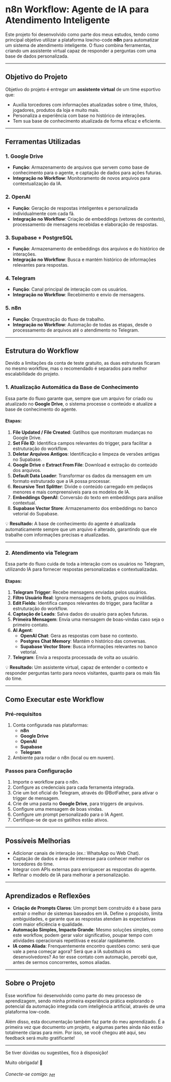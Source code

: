 # n8n Workflow: Agente de IA para Atendimento Inteligente

Este projeto foi desenvolvido como parte dos meus estudos, tendo como principal objetivo utilizar a plataforma low/no-code **n8n** para automatizar um sistema de atendimento inteligente.
O fluxo combina ferramentas, criando um assistente virtual capaz de responder a perguntas com uma base de dados personalizada.

---

## Objetivo do Projeto
Objetivo do projeto é entregar um **assistente virtual** de um time esportivo que:
- Auxilia torcedores com informações atualizadas sobre o time, títulos, jogadores, produtos da loja e muito mais.
- Personaliza a experiência com base no histórico de interações.
- Tem sua base de conhecimento atualizada de forma eficaz e eficiente.

---

## Ferramentas Utilizadas

### **1. Google Drive**
- **Função**: Armazenamento de arquivos que servem como base de conhecimento para o agente, e captação de dados para ações futuras.
- **Integração no Workflow**: Monitoramento de novos arquivos para contextualização da IA.

### **2. OpenAI**
- **Função**: Geração de respostas inteligentes e personalizada individualmente com cada fã.
- **Integração no Workflow**: Criação de embeddings (vetores de contexto), processamento de mensagens recebidas e elaboração de respostas.

### **3. Supabase + PostgreSQL**
- **Função**: Armazenamento de embeddings dos arquivos e do histórico de interações.
- **Integração no Workflow**: Busca e mantém histórico de informações relevantes para respostas.

### **4. Telegram**
- **Função**: Canal principal de interação com os usuários.
- **Integração no Workflow**: Recebimento e envio de mensagens.

### **5. n8n**
- **Função**: Orquestração do fluxo de trabalho.
- **Integração no Workflow**: Automação de todas as etapas, desde o processamento de arquivos até o atendimento no Telegram.

---

## Estrutura do Workflow

Devido a limitações da conta de teste gratuito, as duas estruturas ficaram no mesmo workflow, mas o recomendado é separados para melhor escalabilidade do projeto.

### **1. Atualização Automática da Base de Conhecimento**
Essa parte do fluxo garante que, sempre que um arquivo for criado ou atualizado no **Google Drive**, o sistema processe o conteúdo e atualize a base de conhecimento do agente.

#### **Etapas:**
1. **File Updated / File Created**: Gatilhos que monitoram mudanças no Google Drive.
2. **Set File ID**: Identifica campos relevantes do trigger, para facilitar a estruturação do workflow.
3. **Deletar Arquivos Antigos**: Identificação e limpeza de versões antigas no Supabase.
4. **Google Drive** e **Extract From File**: Download e extração do conteúdo dos arquivos.
5. **Default Data Loader**: Transformar os dados da mensagem em um formato estruturado que a IA possa processar.
6. **Recursive Text Splitter**: Divide o conteúdo carregado em pedaços menores e mais compreensíveis para os modelos de IA.
7. **Embeddings OpenAI**: Conversão do texto em embeddings para análise contextual.
8. **Supabase Vector Store**: Armazenamento dos embeddings no banco vetorial do Supabase.

💡 **Resultado:** A base de conhecimento do agente é atualizada automaticamente sempre que um arquivo é alterado, garantindo que ele trabalhe com informações precisas e atualizadas.

---

### **2. Atendimento via Telegram**
Essa parte do fluxo cuida de toda a interação com os usuários no Telegram, utilizando IA para fornecer respostas personalizadas e contextualizadas.

#### **Etapas:**
1. **Telegram Trigger**: Recebe mensagens enviadas pelos usuários.
2. **Filtro Usuário Real**: Ignora mensagens de bots, grupos ou inválidas.
3. **Edit Fields**: Identifica campos relevantes do trigger, para facilitar a estruturação do workflow.
4. **Captação de Leads**: Salva dados do usuário para ações futuras.
5. **Primeira Mensagem**: Envia uma mensagem de boas-vindas caso seja o primeiro contato.
6. **AI Agent**:
   - **OpenAI Chat**: Gera as respostas com base no contexto.
   - **Postgres Chat Memory**: Mantém o histórico das conversas.
   - **Supabase Vector Store**: Busca informações relevantes no banco vetorial.
7. **Telegram**: Envia a resposta processada de volta ao usuário.

💡 **Resultado:** Um assistente virtual, capaz de entender o contexto e responder perguntas tanto para novos visitantes, quanto para os mais fãs do time.

---

## Como Executar este Workflow

### **Pré-requisitos**
1. Conta configurada nas plataformas:
   - **n8n** 
   - **Google Drive**
   - **OpenAI**
   - **Supabase**
   - **Telegram**
4. Ambiente para rodar o n8n (local ou em nuvem).

### **Passos para Configuração**
1. Importe o workflow para o n8n.
2. Configure as credenciais para cada ferramenta integrada.
3. Crie um bot oficial do Telegram, através do @BotFather, para ativar o trigger de mensagem.
4. Crie de uma pasta no **Google Drive**, para triggers de arquivos.
5. Configure uma mensagem de boas vindas.
6. Configure um prompt personalizado para o IA Agent.
7. Certifique-se de que os gatilhos estão ativos.

---

## Possíveis Melhorias
- Adicionar canais de interação (ex.: WhatsApp ou Web Chat).
- Captação de dados e área de interesse para conhecer melhor os torcedores do time.
- Integrar com APIs externas para enriquecer as respostas do agente.
- Refinar o modelo de IA para melhorar a personalização.

---

## Aprendizados e Reflexões
- **Criação de Prompts Claros**: Um prompt bem construído é a base para extrair o melhor de sistemas baseados em IA. Define o propósito, limita ambiguidades, e garante que as respostas atendam às expectativas com maior eficiência e qualidade.
- **Automação Simples, Impacto Grande**: Mesmo soluções simples, como este workflow, podem gerar valor significativo, poupar tempo com atividades operacionais repetitivas e escalar rapidamente.
- **IA como Aliada**: Frenquentemente encontro questões como: será que vale a pena começar agora? Será que a IA substituirá os desenvolvedores? Ao ter esse contato com automação, percebi que, antes de sermos concorrentes, somos aliadas.  

---

## Sobre o Projeto
<p>Esse workflow foi desenvolvido como parte do meu processo de aprendizagem, sendo minha primeira experiência prática explorando o potencial da automação integrada com inteligência artificial, através de uma plataforma low-code.</p>
<p>Além disso, esta documentação também faz parte do meu aprendizado. É a primeira vez que documento um projeto, e algumas partes ainda não estão totalmente claras para mim. Por isso, se você chegou até aqui, seu feedback será muito gratificante!</p>

---

Se tiver dúvidas ou sugestões, fico à disposição!
<p>Muito obrigada! 💛</p>
<h6>Conecte-se comigo: <a href="https://linkedin.com/in/paolacaroline-sv/" target="blank"><img align="center" src="https://raw.githubusercontent.com/rahuldkjain/github-profile-readme-generator/master/src/images/icons/Social/linked-in-alt.svg" alt="https://www.linkedin.com/in/paolacaroline-sv/" height="15" width="25" /></a></h6>
